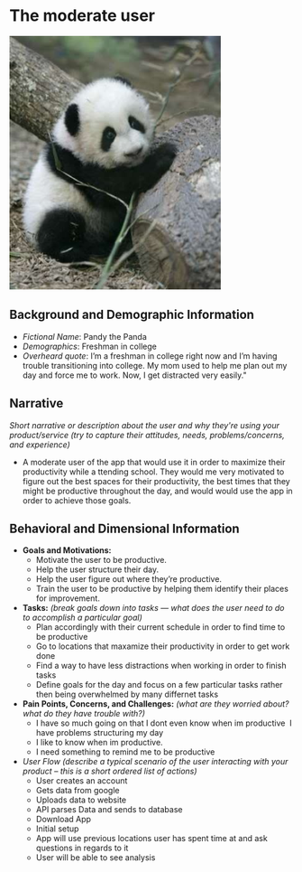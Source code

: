 # The moderate user

![sketch/picture](./assets/pandy.png)

## Background and Demographic Information
  * _Fictional Name_: Pandy the Panda
  * _Demographics_: Freshman in college
  * _Overheard quote_: I’m a freshman in college right now and I’m having trouble transitioning into college. My mom used to help me plan out my day and force me to work. Now, I get distracted very easily."

## Narrative

*Short narrative or description about the user and why they're using your product/service (try to capture their attitudes, needs, problems/concerns, and experience)*

  * A moderate user of the app that would use it in order to maximize their productivity while a  ttending school. They would me very motivated to figure out the best spaces for their productivity, the best times that they might be productive throughout the day, and would would use the app in order to achieve those goals.
  
## Behavioral and Dimensional Information
  * __Goals and Motivations:__
    * Motivate the user to be productive.
    * Help the user structure their day. 
    * Help the user figure out where they’re productive. 
    * Train the user to be productive by helping them identify their places for improvement.
  * __Tasks:__
    *(break goals down into tasks — what does the user need to do to accomplish a particular goal)*
    * Plan accordingly with their current schedule in order to find time to be productive
    * Go to locations that maxamize their productivity in order to get work done
    * Find a way to have less distractions when working in order to finish tasks
    * Define goals for the day and focus on a few particular tasks rather then being overwhelmed by many differnet tasks
  * __Pain Points, Concerns, and Challenges:__
    *(what are they worried about? what do they have trouble with?)*
    * I have so much going on that I dont even know when im productive  I have problems structuring my day 
    * I like to know when im productive. 
    * I need something to remind me to be productive
  * _User Flow_
    *(describe a typical scenario of the user interacting with your product – this is a short ordered list of actions)*
    * User creates an account
    * Gets data from google
    * Uploads data to website
    * API parses Data and sends to database
    * Download App
    * Initial setup
    * App will use previous locations user has spent time at and ask questions in regards to it
    * User will be able to see analysis